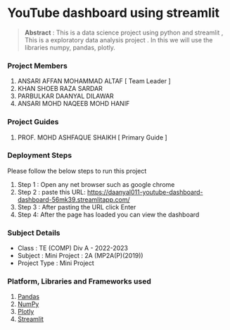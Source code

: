 # YouTube dashboard using streamlit

> **Abstract** : This is a data science project  using python and streamlit , This is a exploratory data analysis project . In this we will use the libraries numpy, pandas, plotly.

### Project Members
1. ANSARI AFFAN MOHAMMAD ALTAF  [ Team Leader ] 
2. KHAN SHOEB RAZA SARDAR 
3. PARBULKAR DAANYAL DILAWAR 
4. ANSARI MOHD NAQEEB MOHD HANIF 

### Project Guides
1. PROF. MOHD ASHFAQUE SHAIKH  [ Primary Guide ] 

### Deployment Steps
Please follow the below steps to run this project
1. Step 1 : Open any net browser such as google chrome
2. Step 2 : paste this URL: https://daanyal011-youtube-dashboard-dashboard-56mk39.streamlitapp.com/ 
3. Step 3 : After pasting the URL click Enter 
4. Step 4: After the page has loaded you can view the dashboard 

### Subject Details
- Class : TE (COMP) Div A - 2022-2023
- Subject : Mini Project : 2A (MP2A(P)(2019))
- Project Type : Mini Project

### Platform, Libraries and Frameworks used
1. [Pandas](https://pandas.pydata.org/)
1. [NumPy](https://numpy.org/)
2. [Plotly](https://plotly.com/)
3. [Streamlit](https://streamlit.io/)
